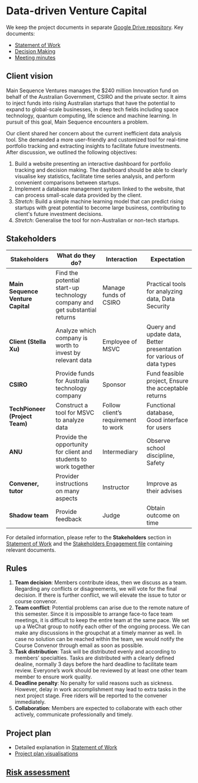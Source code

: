 # Data-driven Venture Capital

We keep the project documents in separate [Google Drive repository](https://drive.google.com/drive/folders/1PB2Ja2UhHJkkIbwobxBJhKy7C7qpRxUH?usp=sharing). Key documents:

- [Statement of Work](https://drive.google.com/file/d/1kGevoO1vWdXFJ8O-ZVJhRVoJN46gLBBE/view?usp=sharing)
- [Decision Making](https://drive.google.com/file/d/12uuMljOKIoH41LWq6AV423ZkKggNbBdr/view?usp=sharing)
- [Meeting minutes](/Meeting_Agenda)



## Client vision

Main Sequence Ventures manages the $240 million Innovation fund on behalf of the Australian Government, CSIRO and the private sector. It aims to inject funds into rising Australian startups that have the potential to expand to global-scale businesses, in deep tech fields including space technology, quantum computing, life science and machine learning. In pursuit of this goal, Main Sequence encounters a problem.

Our client shared her concern about the current inefficient data analysis tool. She demanded a more user-friendly and customized tool for real-time portfolio tracking and extracting insights to facilitate future investments. After discussion, we outlined the following objectives:

1. Build a website presenting an interactive dashboard for portfolio tracking and decision making. The dashboard should be able to clearly visualise key statistics, facilitate time series analysis, and perform convenient comparisons between startups.
2. Implement a database management system linked to the website, that can process small-scale data provided by the client.
3. *Stretch*: Build a simple machine learning model that can predict rising startups with great potential to become large business, contributing to client's future investment decisions.
4. *Stretch*: Generalise the tool for non-Australian or non-tech startups.



## Stakeholders

| Stakeholders                      | What do they do?                                             | Interaction                         | Expectation                                                  |
| --------------------------------- | ------------------------------------------------------------ | ----------------------------------- | ------------------------------------------------------------ |
| **Main Sequence Venture Capital** | Find the potential start-up technology company and get substantial returns | Manage funds of CSIRO               | Practical tools for analyzing data, Data Security            |
| **Client (Stella Xu)**            | Analyze which company is worth to invest by relevant data    | Employee of MSVC                    | Query and update data, Better presentation for various of data types |
| **CSIRO**                         | Provide funds for Australia technology company               | Sponsor                             | Fund feasible project, Ensure the acceptable returns         |
| **TechPioneer (Project Team)**    | Construct a tool for MSVC to analyze data                    | Follow client’s requirement to work | Functional database, Good interface for users                |
| **ANU**                           | Provide the opportunity for client and students to work together | Intermediary                        | Observe school discipline, Safety                            |
| **Convener, tutor**               | Provider instructions on many aspects                        | Instructor                          | Improve as their advises                                     |
| **Shadow team**                   | Provide feedback                                             | Judge                               | Obtain outcome on time                                       |

For detailed information, please refer to the **Stakeholders** section in [Statement of Work](https://drive.google.com/file/d/1kGevoO1vWdXFJ8O-ZVJhRVoJN46gLBBE/view?usp=sharing) and the [Stakeholders Engagement file](https://drive.google.com/drive/folders/1JQ0wod3dZFKAjTsDaIb7aU0EWP6SIWRF?usp=sharing) containing relevant documents.



## Rules

1. **Team decision**: Members contribute ideas, then we discuss as a team. Regarding any conflicts or disagreements, we will vote for the final decision. If there is further conflict, we will elevate the issue to tutor or course convenor.
2. **Team conflict**: Potential problems can arise due to the remote nature of this semester. Since it is impossible to arrange face-to face team meetings, it is difficult to keep the entire team at the same pace. We set up a WeChat group to notify each other of the ongoing process. We can make any discussions in the groupchat at a timely manner as well. In case no solution can be reached within the team, we would notify the Course Convenor through email as soon as possible. 
3. **Task distribution**: Task will be distributed evenly and according to members’ specialties. Tasks are distributed with a clearly defined dealine, normally 3 days before the hard deadline to facilitate team review. Everyone’s work should be reviewed by at least one other team member to ensure work quality.
4. **Deadline penalty**: No penalty for valid reasons such as sickness. However, delay in work accomplishment may lead to extra tasks in the next project stage. Free riders will be reported to the convener immediately. 
5. **Collaboration**: Members are expected to collaborate with each other actively, communicate professionally and timely.



## Project plan

- Detailed explanation in [Statement of Work](https://drive.google.com/file/d/1kGevoO1vWdXFJ8O-ZVJhRVoJN46gLBBE/view?usp=sharing)
- [Project plan visualisations](https://drive.google.com/file/d/12uuMljOKIoH41LWq6AV423ZkKggNbBdr/view?usp=sharing)



## [Risk assessment](https://drive.google.com/file/d/15uZms5FP4IF2Qckggo7cd7LNk2UC_TLm/view?usp=sharing)

